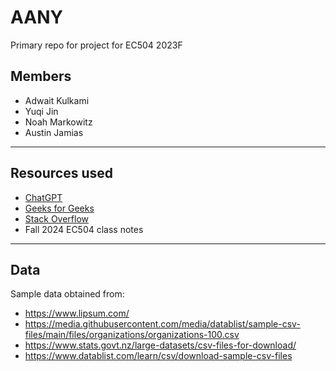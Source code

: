 # AANY
Primary repo for project for EC504 2023F

## Members
* Adwait Kulkami
* Yuqi Jin
* Noah Markowitz
* Austin Jamias

---

## Resources used

* [ChatGPT](https://chat.openai.com/)
* [Geeks for Geeks](https://www.geeksforgeeks.org/)
* [Stack Overflow](https://stackoverflow.com/)
* Fall 2024 EC504 class notes

---

## Data

Sample data obtained from:

* https://www.lipsum.com/
* https://media.githubusercontent.com/media/datablist/sample-csv-files/main/files/organizations/organizations-100.csv
* https://www.stats.govt.nz/large-datasets/csv-files-for-download/
* https://www.datablist.com/learn/csv/download-sample-csv-files
